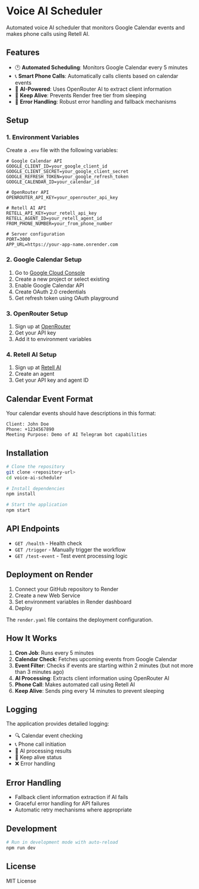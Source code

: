 # Voice AI Scheduler

Automated voice AI scheduler that monitors Google Calendar events and makes phone calls using Retell AI.

## Features

- 🕐 **Automated Scheduling**: Monitors Google Calendar every 5 minutes
- 📞 **Smart Phone Calls**: Automatically calls clients based on calendar events
- 🤖 **AI-Powered**: Uses OpenRouter AI to extract client information
- 💓 **Keep Alive**: Prevents Render free tier from sleeping
- 🔄 **Error Handling**: Robust error handling and fallback mechanisms

## Setup

### 1. Environment Variables

Create a `.env` file with the following variables:

```env
# Google Calendar API
GOOGLE_CLIENT_ID=your_google_client_id
GOOGLE_CLIENT_SECRET=your_google_client_secret
GOOGLE_REFRESH_TOKEN=your_google_refresh_token
GOOGLE_CALENDAR_ID=your_calendar_id

# OpenRouter API
OPENROUTER_API_KEY=your_openrouter_api_key

# Retell AI API
RETELL_API_KEY=your_retell_api_key
RETELL_AGENT_ID=your_retell_agent_id
FROM_PHONE_NUMBER=your_from_phone_number

# Server configuration
PORT=3000
APP_URL=https://your-app-name.onrender.com
```

### 2. Google Calendar Setup

1. Go to [Google Cloud Console](https://console.cloud.google.com/)
2. Create a new project or select existing
3. Enable Google Calendar API
4. Create OAuth 2.0 credentials
5. Get refresh token using OAuth playground

### 3. OpenRouter Setup

1. Sign up at [OpenRouter](https://openrouter.ai/)
2. Get your API key
3. Add it to environment variables

### 4. Retell AI Setup

1. Sign up at [Retell AI](https://retellai.com/)
2. Create an agent
3. Get your API key and agent ID

## Calendar Event Format

Your calendar events should have descriptions in this format:

```
Client: John Doe
Phone: +1234567890
Meeting Purpose: Demo of AI Telegram bot capabilities
```

## Installation

```bash
# Clone the repository
git clone <repository-url>
cd voice-ai-scheduler

# Install dependencies
npm install

# Start the application
npm start
```

## API Endpoints

- `GET /health` - Health check
- `GET /trigger` - Manually trigger the workflow
- `GET /test-event` - Test event processing logic

## Deployment on Render

1. Connect your GitHub repository to Render
2. Create a new Web Service
3. Set environment variables in Render dashboard
4. Deploy

The `render.yaml` file contains the deployment configuration.

## How It Works

1. **Cron Job**: Runs every 5 minutes
2. **Calendar Check**: Fetches upcoming events from Google Calendar
3. **Event Filter**: Checks if events are starting within 2 minutes (but not more than 3 minutes ago)
4. **AI Processing**: Extracts client information using OpenRouter AI
5. **Phone Call**: Makes automated call using Retell AI
6. **Keep Alive**: Sends ping every 14 minutes to prevent sleeping

## Logging

The application provides detailed logging:

- 🔍 Calendar event checking
- 📞 Phone call initiation
- 🤖 AI processing results
- 💓 Keep alive status
- ❌ Error handling

## Error Handling

- Fallback client information extraction if AI fails
- Graceful error handling for API failures
- Automatic retry mechanisms where appropriate

## Development

```bash
# Run in development mode with auto-reload
npm run dev
```

## License

MIT License
